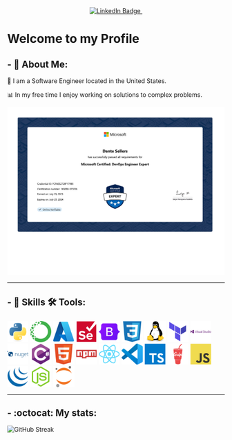 <div id="badges" align="center">
  <a href="https://www.linkedin.com/in/dantesellers">
    <img src="https://img.shields.io/badge/LinkedIn-blue?style=for-the-badge&logo=linkedin&logoColor=white" alt="LinkedIn Badge"/>
    <img src="https://komarev.com/ghpvc/?username=dantesellers&style=flat-square&color=blue" alt="" height="28.5"/>
  </a>
</div>

# Welcome to my Profile


## - :blue_book: About Me:
🚀 I am a Software Engineer located in the United States. 

📊 In my free time I enjoy working on solutions to complex problems.

<img src="https://github.com/DanteSellers/images/blob/main/doexpert.jpg" width=3000>

---

## - 🦾 Skills 🛠️ Tools:
### 
<div>
<img src="https://github.com/DanteSellers/images/blob/main/python.svg" width=49>  
<img src="https://github.com/devicons/devicon/blob/master/icons/anaconda/anaconda-original.svg" width=49>  
<img src="https://github.com/DanteSellers/images/blob/main/azure.svg" width=49> 
<img src="https://github.com/devicons/devicon/blob/master/icons/selenium/selenium-original.svg" width=49> 
<img src="https://github.com/devicons/devicon/blob/master/icons/bootstrap/bootstrap-original.svg" width=49> 
<img src="https://github.com/devicons/devicon/blob/master/icons/css3/css3-original.svg" width=49> 
<img src="https://github.com/DanteSellers/images/blob/main/linux.svg" width=49> 
<img src="https://github.com/DanteSellers/images/blob/main/terraform.svg" width=49>
<img src="https://github.com/devicons/devicon/blob/master/icons/visualstudio/visualstudio-plain-wordmark.svg" width=49>
<img src="https://github.com/devicons/devicon/blob/master/icons/nuget/nuget-original-wordmark.svg" width=49>
<img src="https://github.com/devicons/devicon/blob/master/icons/csharp/csharp-original.svg" width=49>
<img src="https://github.com/devicons/devicon/blob/master/icons/html5/html5-original.svg" width=49>
<img src="https://github.com/devicons/devicon/blob/master/icons/npm/npm-original-wordmark.svg" width=49>
<img src="https://github.com/devicons/devicon/blob/master/icons/react/react-original.svg" width=49>
<img src="https://github.com/devicons/devicon/blob/master/icons/vscode/vscode-original.svg" width=49>
<img src="https://github.com/devicons/devicon/blob/master/icons/typescript/typescript-original.svg" width=49>
<img src="https://github.com/devicons/devicon/blob/master/icons/gulp/gulp-plain.svg" width=49>
<img src="https://github.com/devicons/devicon/blob/master/icons/javascript/javascript-original.svg" width=49>
<img src="https://github.com/devicons/devicon/blob/master/icons/jquery/jquery-original.svg" width=49>
<img src="https://github.com/devicons/devicon/blob/master/icons/nodejs/nodejs-original.svg" width=49>
<img src="https://github.com/devicons/devicon/blob/master/icons/jupyter/jupyter-original.svg" width=49>
</div>

---

## - :octocat: My stats:
![GitHub Streak](http://github-readme-streak-stats.herokuapp.com?user=dantesellers&theme=hacker)
